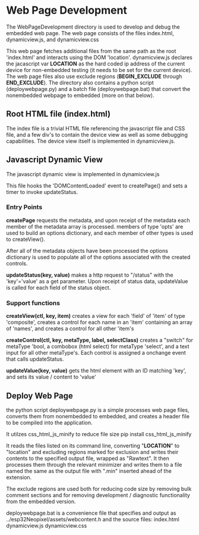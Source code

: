 # Web Page Development

The WebPageDevelopment directory is used to develop and debug the embedded web page. The web page consists of the files index.html, dynamicview.js, and dynamicview.css

This web page fetches additional files from the same path as the root 'index.html' and interacts using the DOM 'location'. dynamicview.js declares the jacascript var __LOCATION__ as the hard coded ip address of the current device for non-embedded testing (it needs to be set for the current device). The web page files also use exclude regions (__BEGIN_EXCLUDE__ through __END_EXCLUDE__). The directory also contains a python script (deploywebpage.py) and a batch file (deploywebpage.bat) that convert the nonembedded webpage to embedded (more on that below).

## Root HTML file (index.html)
The index file is a trivial HTML file referencing the javascript file and CSS file, and a few div's to contain the device view as well as some debugging capabilities. The device view itself is implemented in dynamicview.js.

## Javascript Dynamic View
The javascript dynamic view is implemented in dynamicview.js

This file hooks the 'DOMContentLoaded' event to createPage() and sets a timer to invoke updateStatus.

### Entry Points
 
**createPage** requests the metadata, and upon receipt of the metadata
each member of the metadata array is processed. members of type 'opts' are used to build an options dictionary, and each member of other types is used to createView().
 
After all of the metadata objects have been processed the options dictionary is used to populate all of the options associated with the created controls.
 
**updateStatus(key, value)** makes a http request to "/status" with the 'key'='value' as a get parameter. Upon receipt of status data, updateValue is called for each field of the status object.
 
 ### Support functions
**createView(ctl, key, item)** creates a view for each 'field' of 'item' of type 'composite', creates a control for each name in an 'item' containing an array of 'names', and creates a control for all other 'item's
 
**createControl(ctl, key, metaType, label, selectClass)** creates a "switch" for metaType 'bool, a combobox (html select) for metaType 'select', and a text input for all other metaType's. Each control is assigned a onchange event that calls updateStatus.
 
 **updateValue(key, value)** gets the html element with an ID matching 'key', and sets its value / content to 'value'
 ## Deploy Web Page
 the python script deploywebpage.py is a simple processes web page files, converts them from nonembedded to embedded, and creates a header file to be compiled into the application. 
 
 It utilzes css_html_js_minify to reduce file size
     pip install css_html_js_minify

It reads the files listed on its command line, converting "__LOCATION__" to "location" and excluding regions marked for exclusion and writes their contents to the specified output file, wrapped as "Rawtext". It then processes them through the relevant minimizer and writes them to a file named the same as the output file with ".min" inserted ahead of the extension.

The exclude regions are used both for reducing code size by removing bulk comment sections and for removing development / diagnostic functionality from the embedded version.

deploywebpage.bat is a convenience file that specifies and output as ../esp32Neopixel/assets/webcontent.h and the source files: index.html dynamicview.js dynamicview.css 
